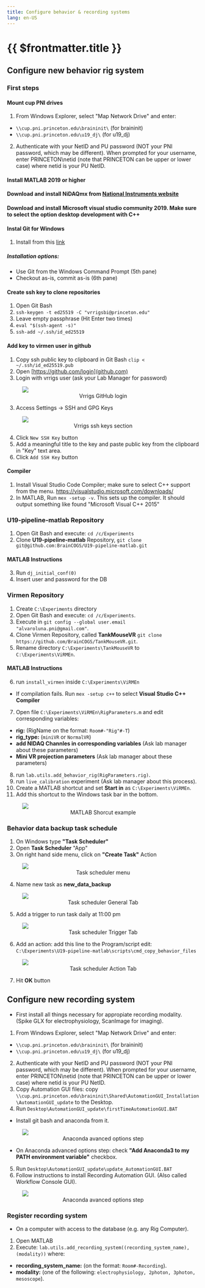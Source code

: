```yaml
---
title: Configure behavior & recording systems
lang: en-US
---
```


# {{ $frontmatter.title }}

 ## Configure new behavior rig system

 ### First steps
 
 #### Mount cup PNI drives

 1. From Windows Explorer, select "Map Network Drive" and enter:
  + `\\cup.pni.princeton.edu\braininit\` (for braininit)
  + `\\cup.pni.princeton.edu\u19_dj\` (for u19_dj)
 2. Authenticate with your NetID and PU password (NOT your PNI password, which may be different). When prompted for your username, enter PRINCETON\netid (note that PRINCETON can be upper or lower case) where netid is your PU NetID.

 #### Install MATLAB 2019 or higher

 #### Download and install NiDAQmx from <a href="ni.com/r/downloaddaqmx">National Instruments website </a>

 #### Download and install Microsoft visual studio community 2019. Make sure to select the option desktop development with C++

 #### Instal Git for Windows

 1. Install from this <a href="https://git-for-windows.github.io/">link</a> 
 ##### Installation options:
  + Use Git from the Windows Command Prompt (5th pane)
  + Checkout as-is, commit as-is (6th pane)

 #### Create ssh key to clone repositories

 1. Open Git Bash 
 2. `ssh-keygen -t ed25519 -C "vrrigsbi@princeton.edu"`
 3. Leave empty passphrase (Hit Enter two times)
 4. `eval "$(ssh-agent -s)"`
 5. `ssh-add ~/.ssh/id_ed25519`

#### Add key to virmen user in github

 1. Copy ssh public key to clipboard in Git Bash `clip < ~/.ssh/id_ed25519.pub`
 2. Open [https://github.com/login](github.com)
 2. Login with vrrigs user (ask your Lab Manager for password)

 <figure>
  <img src='./assets/images/configure_systems/vrrigs_login.png'>
  <center><figcaption>Vrrigs GitHub login</figcaption></center>
 </figure>

 3. Access Settings -> SSH and GPG Keys

 <figure>
  <img src='./assets/images/configure_systems/vrrigs_ssh_keys.png'>
  <center><figcaption>Vrrigs ssh keys section</figcaption></center>
 </figure>

 4. Click `New SSH Key` button
 5. Add a meaningful title to the key and paste public key from the clipboard in "Key" text area.
 6. Click `Add SSH Key` button

 #### Compiler

 1. Install Visual Studio Code Compiler; make sure to select C++ support from the menu.  <a href="https://visualstudio.microsoft.com/downloads/`">https://visualstudio.microsoft.com/downloads/</a> 
 2. In MATLAB, Run `mex -setup -v`. This sets up the compiler. It should output something like found "Microsoft Visual C++ 2015" 


 ### U19-pipeline-matlab Repository

 1. Open Git Bash and execute: `cd /c/Experiments`
 2. Clone **U19-pipeline-matlab** Repository, `git clone git@github.com:BrainCOGS/U19-pipeline-matlab.git`
 #### MATLAB Instructions
 3. Run ```dj_initial_conf(0)```
 4. Insert user and password for the DB

 ### Virmen Repository

 1. Create `C:\Experiments` directory
 2. Open Git Bash and execute: `cd /c/Experiments`.
 3. Execute in `git config --global user.email "alvaroluna.pni@gmail.com"`.
 4. Clone Virmen Repository, called **TankMouseVR** `git clone https://github.com/BrainCOGS/TankMouseVR.git`.
 5. Rename directory `C:\Experiments\TankMouseVR` to `C:\Experiments\ViRMEn`.
 #### MATLAB Instructions
 6. run `install_virmen` inside `C:\Experiments\ViRMEn`
 + If compilation fails. Run `mex -setup c++` to select **Visual Studio C++ Compiler**
 7. Open file `C:\Experiments\ViRMEn\RigParameters.m` and edit corresponding variables:
  + **rig:** (RigName on the format: `Room#-"Rig"#-T`)
  + **rig_type:** (`miniVR` or `NormalVR`)
  + **add NIDAQ Channles in corresponding variables** (Ask lab manager about these parameters)
  + **Mini VR projection parameters** (Ask lab manager about these parameters)
 8. run `lab.utils.add_behavior_rig(RigParameters.rig)`.
 9. run `live_calibration` experiment  (Ask lab manager about this process).
 10. Create a MATLAB shortcut and set **Start in** as  `C:\Experiments\ViRMEn`. 
 11. Add this shortcut to the Windows task bar in the bottom.

 <figure>
  <img src='./assets/images/configure_systems/Matlab_shorcut.png'>
  <center><figcaption>MATLAB Shorcut example</figcaption></center>
 </figure>

 ### Behavior data backup task schedule
 
 1. On Windows type **"Task Scheduler"**
 2. Open **Task Scheduler** "App"
 3. On right hand side menu, click on **"Create Task"** Action

 <figure>
  <img src='./assets/images/configure_systems/Menu_task_scheduler.png'>
  <center><figcaption>Task scheduler menu</figcaption></center>
 </figure>

 4. Name new task as **new_data_backup**

 <figure>
  <img src='./assets/images/configure_systems/General_tab_task_scheduler.png'>
  <center><figcaption>Task scheduler General Tab</figcaption></center>
 </figure>

 5. Add a trigger to run task daily at 11:00 pm

 <figure>
  <img src='./assets/images/configure_systems/Trigger_tab_task_scheduler.png'>
  <center><figcaption>Task scheduler Trigger Tab</figcaption></center>
 </figure>

 6. Add an action: add this line to the Program/script edit: `C:\Experiments\U19-pipeline-matlab\scripts\cmd_copy_behavior_files`

 <figure>
  <img src='./assets/images/configure_systems/Action_tab_task_scheduler.png'>
  <center><figcaption>Task scheduler Action Tab</figcaption></center>
 </figure>
 
 7. Hit **OK** button


 ## Configure new recording system

 + First install all things necessary for appropiate recording modality. (Spike GLX for electrophysiology, ScanImage for imaging).

 1. From Windows Explorer, select "Map Network Drive" and enter:
  + `\\cup.pni.princeton.edu\braininit\` (for braininit)
  + `\\cup.pni.princeton.edu\u19_dj\` (for u19_dj)
 2. Authenticate with your NetID and PU password (NOT your PNI password, which may be different). When prompted for your username, enter PRINCETON\netid (note that PRINCETON can be upper or lower case) where netid is your PU NetID.
 3. Copy Automation GUI files: copy `\\cup.pni.princeton.edu\braininit\Shared\AutomationGUI_Installation\AutomationGUI_update` to the Desktop.
 4. Run `Desktop\AutomationGUI_update\firstTimeAutomationGUI.BAT`
  + Install git bash and anaconda from it.

 <figure>
  <img src='./assets/images/configure_systems/anaconda_add_PATH.png'>
  <center><figcaption>Anaconda avanced options step</figcaption></center>
 </figure>


  + On Anaconda advanced options step: check **"Add Anaconda3 to my PATH environment variable"** checkbox.
 5. Run `Desktop\AutomationGUI_update\update_AutomationGUI.BAT`
 6. Follow instructions to install Recording Automation GUI. (Also called Workflow Console GUI).

 <figure>
  <img src='./assets/images/configure_systems/recording_automation_GUI_installer.png'>
  <center><figcaption>Anaconda avanced options step</figcaption></center>
 </figure>

 ### Register recording system

  + On a computer with access to the database (e.g. any Rig Computer).
  1. Open MATLAB
  2. Execute: `lab.utils.add_recording_system((recording_system_name), (modality))` where:
   + **recording_system_name:** (on the format: `Room#-Recording`).
   + **modality:** (one of the following: `electrophysiology, 2photon, 3photon, mesoscope`).
